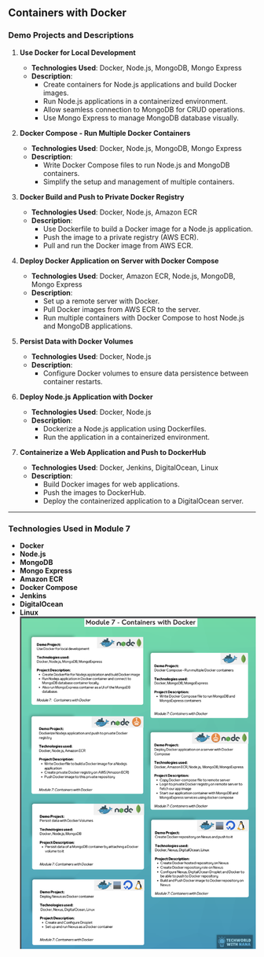 ## Containers with Docker
### Demo Projects and Descriptions
1. **Use Docker for Local Development**
    - **Technologies Used**: Docker, Node.js, MongoDB, Mongo Express
    - **Description**:
        - Create containers for Node.js applications and build Docker images.
        - Run Node.js applications in a containerized environment.
        - Allow seamless connection to MongoDB for CRUD operations.
        - Use Mongo Express to manage MongoDB database visually.

2. **Docker Compose - Run Multiple Docker Containers**
    - **Technologies Used**: Docker, Node.js, MongoDB, Mongo Express
    - **Description**:
        - Write Docker Compose files to run Node.js and MongoDB containers.
        - Simplify the setup and management of multiple containers.

3. **Docker Build and Push to Private Docker Registry**
    - **Technologies Used**: Docker, Node.js, Amazon ECR
    - **Description**:
        - Use Dockerfile to build a Docker image for a Node.js application.
        - Push the image to a private registry (AWS ECR).
        - Pull and run the Docker image from AWS ECR.

4. **Deploy Docker Application on Server with Docker Compose**
    - **Technologies Used**: Docker, Amazon ECR, Node.js, MongoDB, Mongo Express
    - **Description**:
        - Set up a remote server with Docker.
        - Pull Docker images from AWS ECR to the server.
        - Run multiple containers with Docker Compose to host Node.js and MongoDB applications.

5. **Persist Data with Docker Volumes**
    - **Technologies Used**: Docker, Node.js
    - **Description**:
        - Configure Docker volumes to ensure data persistence between container restarts.

6. **Deploy Node.js Application with Docker**
    - **Technologies Used**: Docker, Node.js
    - **Description**:
        - Dockerize a Node.js application using Dockerfiles.
        - Run the application in a containerized environment.

7. **Containerize a Web Application and Push to DockerHub**
    - **Technologies Used**: Docker, Jenkins, DigitalOcean, Linux
    - **Description**:
        - Build Docker images for web applications.
        - Push the images to DockerHub.
        - Deploy the containerized application to a DigitalOcean server.

---

### Technologies Used in Module 7
- **Docker**
- **Node.js**
- **MongoDB**
- **Mongo Express**
- **Amazon ECR**
- **Docker Compose**
- **Jenkins**
- **DigitalOcean**
- **Linux**![Alt text](Module-7.png)
